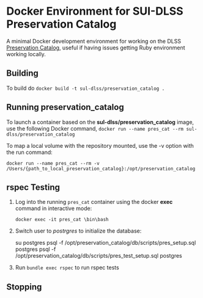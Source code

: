 # Docker Environment for SUI-DLSS Preservation Catalog
A minimal Docker development environment for working on the DLSS
[Preservation Catalog](https://github.com/sul-dlss/preservation_catalog), useful
if having issues getting Ruby environment working locally.

## Building
To build do
`docker build -t sul-dlss/preservation_catalog .`

## Running preservation_catalog
To launch a container based on the **sul-dlss/preservation_catalog** image,
use the following Docker command, `docker run --name pres_cat --rm sul-dlss/preservation_catalog`

To map a local volume with the repository mounted, use the -v option with the
run command:

`docker run --name pres_cat --rm -v /Users/{path_to_local_preservation_catalog}:/opt/preservation_catalog`

## rspec Testing
1.  Log into the running `pres_cat` container using the docker **exec** command in
    interactive mode:

    `docker exec -it pres_cat \bin\bash`

1.  Switch user to *postrgres* to initialize the database:

    su postgres
    psql -f /opt/preservation_catalog/db/scripts/pres_setup.sql postgres
    psql -f /opt/preservation_catalog/db/scripts/pres_test_setup.sql postgres

1.  Run `bundle exec rspec` to run rspec tests

## Stopping
